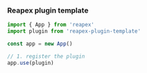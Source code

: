 ### Reapex plugin template

```typescript
import { App } from 'reapex'
import plugin from 'reapex-plugin-template'

const app = new App()

// 1. register the plugin
app.use(plugin)
